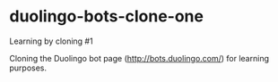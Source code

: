 # duolingo-bots-clone-one
Learning by cloning #1

Cloning the Duolingo bot page (http://bots.duolingo.com/) for learning purposes.
